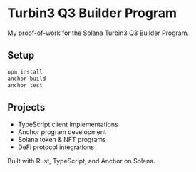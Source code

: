 # Turbin3 Q3 Builder Program

My proof-of-work for the Solana Turbin3 Q3 Builder Program.

## Setup

```bash
npm install
anchor build
anchor test
```

## Projects

- TypeScript client implementations
- Anchor program development
- Solana token & NFT programs
- DeFi protocol integrations

Built with Rust, TypeScript, and Anchor on Solana.

